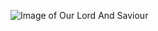 ![Image of Our Lord And Saviour](https://i.kym-cdn.com/entries/icons/mobile/000/039/055/sssssss.jpg)
